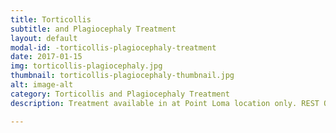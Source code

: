 ```yaml
---
title: Torticollis
subtitle: and Plagiocephaly Treatment
layout: default
modal-id: -torticollis-plagiocephaly-treatment
date: 2017-01-15
img: torticollis-plagiocephaly.jpg
thumbnail: torticollis-plagiocephaly-thumbnail.jpg
alt: image-alt
category: Torticollis and Plagiocephaly Treatment
description: Treatment available in at Point Loma location only. REST OF DESCRIPTION TBD.

---
```

